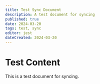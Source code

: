 ```yaml
---
title: Test Sync Document
description: A test document for syncing
published: true
date: 2024-03-20
tags: test, sync
editor: jest
dateCreated: 2024-03-20
---
```


# Test Content
This is a test document for syncing.